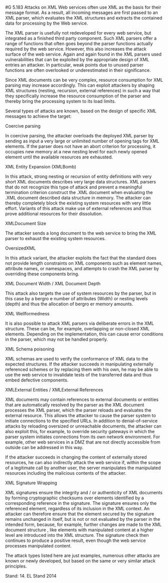 #G 5.183 Attacks on XML
Web services often use XML as the basis for their message format. As a result, all incoming messages are first passed to an XML parser, which evaluates the XML structures and extracts the contained data for processing by the Web service.

The XML parser is usefully not redeveloped for every web service, but integrated as a finished third party component. Such XML parsers offer a range of functions that often goes beyond the parser functions actually required by the web service. However, this also increases the attack surface of the web service. Again and again found in the XML parsers used vulnerabilities that can be exploited by the appropriate design of XML entries an attacker. In particular, weak points due to unused parser functions are often overlooked or underestimated in their significance.

Since XML documents can be very complex, resource consumption for XML parsing may increase accordingly. This can exploit attackers by shaping XML structures (nesting, recursion, external references) in such a way that they specifically increase the resource consumption of the parser and thereby bring the processing system to its load limits.

Several types of attacks are known, based on the design of specific XML messages to achieve the target:

Coercive parsing

In coercive parsing, the attacker overloads the deployed XML parser by sending as input a very large or unlimited number of opening tags for XML elements. If the parser does not have an abort criterion for processing, it occupies new memory at a new nesting level for each newly opened element until the available resources are exhausted.

XML Entity Expansion (XMLBomb)

In this attack, strong nesting or recursion of entity definitions with very short XML documents describes very large data structures. XML parsers that do not recognize this type of attack and prevent a meaningful termination criterion construct the .XML document when evaluating the .XML document described data structure in memory. The attacker can thereby completely block the existing system resources with very little effort. Variants of this attack make use of external references and thus prove additional resources for their dissolution.

XMLDocument Size

The attacker sends a long document to the web service to bring the XML parser to exhaust the existing system resources.

OversizedXML

In this attack variant, the attacker exploits the fact that the standard does not provide length constraints on XML components such as element names, attribute names, or namespaces, and attempts to crash the XML parser by overriding these components bring.

XML Document Width / XML Document Depth

This attack also targets the use of system resources by the parser, but in this case by a  bergro e number of attributes (Width) or nesting levels (depth) and thus the allocation of  bergro er memory amounts.

XML Wellformedness

It is also possible to attack XML parsers via deliberate errors in the XML structure. These can be, for example, overlapping or non-closed XML elements. Depending on the implementation, this can cause error conditions in the parser, which may not be handled properly.

XML Schema poisoning

XML schemas are used to verify the conformance of XML data to the expected structures. If the attacker succeeds in manipulating externally referenced schemes or by replacing them with his own, he may be able to use the web service to invalidate tests of the transferred data and thus embed defective components.

XMLExternal Entities / XMLExternal References

XML documents may contain references to external documents or entities that are automatically resolved by the parser as the XML document processes the XML parser, which the parser reloads and evaluates the external resource. This allows the attacker to cause the parser system to initiate connections to the specified URLs. In addition to denial-of-service attacks by reloading oversized or unreachable documents, the attacker can also exploit this, for example, to override security gateways in which the parser system initiates connections from its own network environment. For example, other web services in a DMZ that are not directly accessible from outside can be addressed in this way.

If the attacker succeeds in changing the content of externally stored resources, he can also indirectly attack the web service if, within the scope of a legitimate call by another user, the server manipulates the manipulated resources including the malicious contents of the attacker.

XML Signature Wrapping

XML signatures ensure the integrity and / or authenticity of XML documents by forming cryptographic checksums over elements identified by a corresponding reference in the signature. The signature ensures only the referenced element, regardless of its inclusion in the XML context. An attacker can therefore ensure that the element secured by the signature remains unchanged in itself, but is not or not evaluated by the parser in the intended form, because, for example, further changes are made to the XML document structure , like elements with manipulated content at a higher level are introduced into the XML structure. The signature check then continues to produce a positive result, even though the web service processes manipulated content.

The attack types listed here are just examples, numerous other attacks are known or newly developed, but based on the same or very similar attack principles.

Stand: 14. EL Stand 2014




